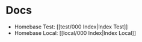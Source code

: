 # Docs

- Homebase Test: [[test/000 Index|Index Test]]
- Homebase Local: [[local/000 Index|Index Local]]